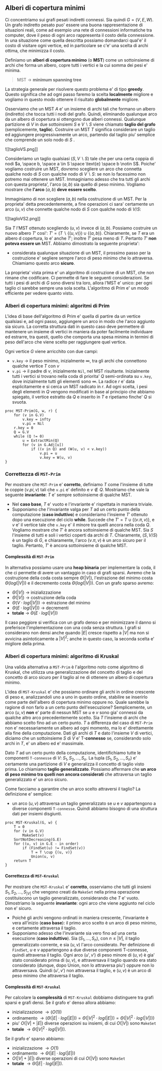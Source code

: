 ## Alberi di copertura minimi
Ci concentriamo sui grafi pesati indiretti connessi. Sia quindi $G = (V, E, W)$. Un grafo indiretto pesato puo' essere una buona rappresentazione di situazioni reali, come ad esempio una rete di connessioni informatiche tra computer, dove il peso di ogni arco rappresenta il costo della connessione. In una situazione come quella descritta possiamo domandarci qual'e' il costo di visitare ogni vertice, ed in particolare se c'e' una scelta di archi ottima, che minimizza il costo.

Definiamo un **alberi di copertura minimo** (o **MST**) come un sottoinsieme di archi che forma un albero, copre tutti i vertici e la cui somma dei pesi e' minima.

> MST $\rightarrow$ **minimum spanning tree** 

La strategia generale per risolvere questo problema e' di tipo **greedy**. Questo significa che ad ogni passo faremo la scelta **localmente** migliore e vogliamo in questo modo ottenere il risultato **globalmente** migliore. 

Osserviamo che un MST $A$ e' un insieme di archi tali che formano un albero (indiretto) che tocca tutti i nodi del grafo. Quindi, eliminando qualunque arco da un albero di copertura si ottengono due alberi connessi.
Qualunque partizione di $V$ in due sottoinsiemi $S$  e $V \backslash S$ viene chiamato **taglio del grafo** (semplicemente, **taglio**). Costruire un MST $T$ significa considerare un taglio ed aggiungere progressivamente un arco, partendo dal taglio piu' semplice che comprende un solo nodo di $S$ .

![[taglioVS.png]]

Consideriamo un taglio qualsiasi $(S, V \backslash S)$ tale che per una certa coppia di nodi $a, \space b, \space a \in S \space \text{e} \space b \notin S$. Poiche' vogliamo costruire un MST, dovremo scegliere un arco che connetta qualche nodo di $S$ con qualche nodo di $V \backslash S$: se non lo facessimo non potremo mai ottenere un MST.
Immaginiamo adesso che tra tutti gli archi con questa proprieta', l'arco $(a, b)$ sia quello di peso minimo. Vogliamo mostrare che **l'arco** $(a, b)$ **deve essere scelto**. 

Immaginiamo di non scegliere $(a, b)$ nella costruzione di un MST. Per la proprieta' detta precedentemente, a fine operazioni ci sara' certamente un arco $(u, v)$ che connette qualche nodo di $S$ con qualche nodo di $V/S$:

![[taglioVS2.png]]

Sia $T$ l'MST ottenuto scegliendo $(u, v)$ invece di $(a, b)$. Possiamo costruire un nuovo albero $T'$ cosi': $T' = (T \backslash \{(u, v)\}) \cup \{(a, b)\}$. Chiaramente, se $T$ era un albero d copertura, lo e' anche $T'$; inoltre $T'$ pesa meno di $T$. Pertanto $T'$ **non poteva essere un** MST.
Abbiamo dimostrato la seguente proprieta':
- considerata qualunque situazione di un MST, il prossimo passo per la costruzione e' segliere sempre l'arco di peso minimo che lo attraversa.
Chiamiamo questo arco **sicuro**.

La proprieta' vista prima e' un algoritmo di costruzione di un MST, che non rimane che codificare. Ci permette di fare le seguenti considerazioni. Se tutti i pesi di archi di $G$ sono diversi tra loro, allora l'MST e' unico: per ogni taglio ci sarebbe sempre una sola scelta. 
L'algoritmo di Prim e' un modo efficiente per vedere quanto visto.

### Alberi di copertura minimi: algoritmi di Prim
L'idea di base dell'algoritmo di Prim e' quella di partire da un vertice qualsiasi e, ad ogni passo, aggiungere un arco in modo che l'arco aggiunto sia sicuro. La corretta struttura dati in questo caso deve permettere di mantenere un insieme di vertici in maniera da poter facilmente individuare ed estrarre, tra questi, quello che comporta una spesa minima in termini di peso dell'arco che viene scelto per raggiungere quel vertice.

Ogni vertice $G$ viene arricchito con due campi:
- `v.key` $\rightarrow$ il peso minimo, inizialmente $\infty$, tra gli archi che connettono qualche vertice $T$ con $v$ 
- `v.pi` $\rightarrow$ il padre di $v$, inizialmente `Nil`, nel MST risultante.
Inizialmente tutti i vertici si trovano nella coda di priorita' $Q$ semi-ordinata su `v.key`, dove inizialmente tutti gli elementi sono $\infty$. La radice $r$ e' data esplicitamente e si cerca un MST radicato in $r$. Ad ogni scelta, i pesi degli elementi in $Q$ vengono modificati in base al principio che abbiamo spiegato, il vertice estratto da $Q$ e inserito in $T$ e ripetiamo finche' $Q$ si svuota.

``` Pseudocodice
proc MST-Prim(G, w, r) {
	for (v in G.V)
		v.key = infty
		v.pi = Nil
	r.key = 0
	Q = G.V
	while (Q != 0)
		u = ExtractMin(Q)
		for (v in G.Adj[u])
			if ((v in Q) and (W(u, v) < v.key))
				v.pi = u
				v.key = W(u, v)
}
```

### Correttezza di `MST-Prim`
Per mostrare che `MST-Prim` e' **corretto**, definiamo $T$ come l'insieme di tutte le coppie $(v.pi, v)$ tali che `v.pi` e' definito e $v \notin Q$.
Mostriamo che vale la seguente **invariante**: $T$ e' sempre sottoinsieme di qualche MST.
- Nel **caso base**, $T$ e' vuoto e l'invariante e' rispettata in maniera triviale.
- Supponiamo che l'invariante valga per $T$ ad un certo punto della computazione (**caso induttivo**) e consideriamo l'insieme $T'$ ottenuto dopo una esecuzione del ciclo **while**. Succede che $T' = T \cup \{(v.\pi, v)\}$, e $v$ e' il vertice tale che `v.key` e' il minore tra quelli ancora nella coda $Q$. Vogliamo mostrare che $T'$ è ancora sottoinsieme di qualche MST. Sia $S$ l'insieme di tutti e soli i vertici coperti da archi di $T$. Chiaramente, ($S, V / S$) è un taglio di $G$, e chiaramente, l'arco $(v.π, v)$ è un arco sicuro per il taglio. Pertanto, $T'$ è ancora sottoinsieme di qualche MST.

#### Complessità di `MST-Prim`
In alternativa possiamo usare una **heap binaria** per implementare la coda, il che ci permette di avere un vantaggio in caso di grafi sparsi. Avremo che la costruzione della coda costa sempre $\Theta(|V|)$, l'estrazione del minimo costa $\Theta(log(|V|))$ e il decremento costa $\Theta(log(|V|))$.
Con un grafo sparso avremo:
- $\Theta(|V|)$ $\rightarrow$ inizializzazione
- $\Theta(|V|)$ $\rightarrow$ costruzione della coda
- $\Theta(V \cdot log(|V|))$ $\rightarrow$ estrazione del minimo
- $\Theta(E \cdot log(|V|))$ $\rightarrow$ decrementi
- **totale** $\rightarrow$ $\Theta(E \cdot log(|V|))$

Il caso peggiore si verifica con un grafo denso e per minimizzare il danno si preferisce l'implementazione con una coda senza struttura. I grafi si considerano non densi anche quando $|E|$ cresce rispetto a $|V|$ ma non si avvicina asintoticamente a $|V|^2$; anche in questo caso, la seconda scelta e' migliore della prima.

### Alberi di copertura minimi: algoritmo di Kruskal
Una valida alternativa a `MST-Prim` è l'algoritmo noto come algoritmo di Kruskal, che utilizza una generalizzazione del concetto di taglio e del concetto di arco sicuro per il taglio al ne di ottenere un albero di copertura minimo.

L'idea di `MST-Kruskal` e' che possiamo ordinare gli archi in ordine crescente di peso e, analizzandoli uno a uno in questo ordine, stabilire se inserirlo come parte dell'albero di copertura minimo oppure no.
Quale sarebbe la ragione di non farlo a un certo punto dell'esecuzione? Semplicemente, un arco $(u, v)$ **non** e' parte di nessun MST se $u$ e $v$ sono gia' connessi da qualche altro arco precedentemente scelto.
Sia $T$ l'insieme di archi che abbiamo scelto fino ad un certo punto. $T$ a differenza del caso di `MST-Prim` non e' necessariamente un albero ad ogni momento, ma lo e' direttamente alla fine della computazione. Dati gli archi di $T$ e dato l'insieme $V$ di vertici, diciamo che un sottoinsieme $S$ di $V$ e' T-**connesso** se, considerando solo archi in $T$, e' un albero ed e' massimale.

Dato $T$ ad un certo punto della computazione, identifichiamo tutte le componenti `T-connesse` di $V$: $S_1, S_2, ..., S_n$. La tupla $(S_1, S_2, ..., S_n)$ e' certamente una partizione di $V$ e generalizza il concetto di taglio visto prima. Lo chiamiamo **taglio generalizzato**. Possiamo affermare che **un arco di peso minimo tra quelli non ancora considerati** che attraversa un taglio generalizzato e' un arco sicuro.

Come facciamo a garantire che un arco scelto attraversi il taglio? La definizione e' semplice:
- un arco $(u, v)$ attraversa un taglio generalizzato se $u$ e $v$ appartengono a diverse componenti `T-connesse`.
Quindi abbiamo bisogno di una struttura dati per insiemi disgiunti.

``` Pseudocodice
proc MST-Kruskal(G, w) {
	T = 0
	for (v in G.V)
		MakeSet(v)
	SortNotDecreasing(G.E)
	for ((u, v) in G.E - in order)
		if (FindSet(u) != FindSet(v))
			T = T \cup {(u, v)}
			Union(u, v)
	return T
}
```

#### Correttezza di `MST-Kruskal`
Per mostrare che `MST-Kruskal` e' **corretto**, osserviamo che tutti gli insiemi $S_1, S_2, ..., S_{|V|}$ che vengono creati da `MakeSet` nella prima operazione costituiscono un taglio generalizzato, considerando che $T$ e' vuoto.
Dimostriamo la seguente **invariante**: ogni arco che viene aggiunto nel ciclo non e' sicuro.
- Poiché gli archi vengono ordinati in maniera crescente, l'invariante è vera all'inizio (**caso base**): il primo arco scelto è un arco di peso minimo, e certamente attraversa il taglio.
- Supponiamo adesso che l'invariante sia vero fino ad una certa esecuzione (**caso induttivo**). Sia $(S_1, . . . , S_n$), con $n ≤ |V|$, il taglio generalizzato corrente, e sia $(u, v)$ l'arco considerato. Per definizione di `FindSet`, $u$ e $v$ appartengono a due diverse componenti T-connesse, quindi attraversa il taglio. Ogni arco $(u', v')$ di peso minore di $(u, v)$ è gia' stato considerato prima di $(u, v)$, e attraversava il taglio quando era stato considerato (dunque, dopo Union, non lo attraversa piu') oppure non lo attraversava. Quindi $(u', v')$ non attraversa il taglio, e $(u, v)$ è un arco di peso minimo che attraversa il taglio.

#### Complessità di `MST-Kruskal`
Per calcolare la **complessità** di `MST-Kruskal` dobbiamo distinguere tra grafi sparsi e grafi densi. 
Se il grafo e' denso allora abbiamo:
- inizializzazione $\rightarrow (O(1))$
- ordinamento $\rightarrow (\Theta(|E| \cdot log(|E|)) = \Theta(|V|^2 \cdot log(|E|)) = \Theta(|V|^2 \cdot log(|V|)))$
- piu' $O(|V| + |E|)$ diverse operazioni su insiemi, di cui $O(|V|)$ sono `MakeSet`
- **totale** $\rightarrow \Theta(|V|^2 \cdot log(|V|))$.

Se il grafo e' sparso abbiamo:
- inizializzazione $\rightarrow O(1)$
- ordinamento $\rightarrow \Theta(|E| \cdot log(|E|))$ 
- $O(|V| + |E|)$ diverse operazioni di cui $O(|V|)$ sono `MakeSet`
- **totale** $\rightarrow \Theta(|E| \cdot log(|E|))$.